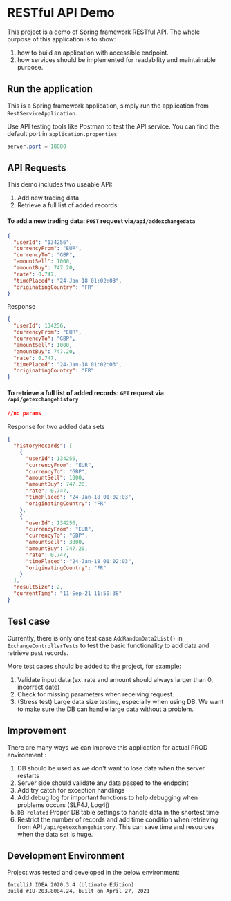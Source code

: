 # RESTful API Demo

This project is a demo of Spring framework RESTful API. The whole purpose of this application is to show:
1. how to build an application with accessible endpoint.
2. how services should be implemented for readability and maintainable purpose.

## Run the application

This is a Spring framework application, simply run the application from ```RestServiceApplication```.

Use API testing tools like Postman to test the API service.
You can find the default port in ```application.properties```
```java
server.port = 18080
```
## API Requests
This demo includes two useable API:
1. Add new trading data
2. Retrieve a full list of added records

#### To add a new trading data: ```POST``` request via```/api/addexchangedata```
```json
{
  "userId": "134256",
  "currencyFrom": "EUR",
  "currencyTo": "GBP",
  "amountSell": 1000,
  "amountBuy": 747.20,
  "rate": 0.747,
  "timePlaced": "24-Jan-18 01:02:03",
  "originatingCountry": "FR"
}
```

Response
```json
{
  "userId": 134256,
  "currencyFrom": "EUR",
  "currencyTo": "GBP",
  "amountSell": 1000,
  "amountBuy": 747.20,
  "rate": 0.747,
  "timePlaced": "24-Jan-18 01:02:03",
  "originatingCountry": "FR"
}
```

#### To retrieve a full list of added records: ```GET``` request via ```/api/getexchangehistory```

```json
//no params
```
Response for two added data sets
```json
{
  "historyRecords": [
    {
      "userId": 134256,
      "currencyFrom": "EUR",
      "currencyTo": "GBP",
      "amountSell": 1000,
      "amountBuy": 747.20,
      "rate": 0.747,
      "timePlaced": "24-Jan-18 01:02:03",
      "originatingCountry": "FR"
    },
    {
      "userId": 134256,
      "currencyFrom": "EUR",
      "currencyTo": "GBP",
      "amountSell": 3000,
      "amountBuy": 747.20,
      "rate": 0.747,
      "timePlaced": "24-Jan-18 01:02:03",
      "originatingCountry": "FR"
    }
  ],
  "resultSize": 2,
  "currentTime": "11-Sep-21 11:50:38"
}
```

## Test case
Currently, there is only one test case
```AddRandomData2List()``` in ```ExchangeControllerTests``` to test the basic functionality to add data and retrieve past records.

More test cases should be added to the project, for example:
1. Validate input data (ex. rate and amount should always larger than 0, incorrect date)
2. Check for missing parameters when receiving request.
3. (Stress test) Large data size testing, especially when using DB. We want to make sure the DB can handle large data without a problem.

## Improvement
There are many ways we can improve this application for actual PROD environment :
1. DB should be used as we don't want to lose data when the server restarts
2. Server side should validate any data passed to the endpoint
3. Add try catch for exception handlings
4. Add debug log for important functions to help debugging when problems occurs  (SLF4J, Log4j)
5. ```DB related``` Proper DB table settings to handle data in the shortest time
6. Restrict the number of records and add time condition when retrieving from API ```/api/getexchangehistory```. This can save time and resources when the data set is huge.

## Development Environment
Project was tested and developed in the below environment:
```
IntelliJ IDEA 2020.3.4 (Ultimate Edition)
Build #IU-203.8084.24, built on April 27, 2021
```
